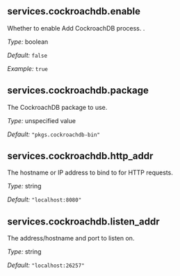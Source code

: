 

[comment]: # (Please add your documentation on top of this line)

## services\.cockroachdb\.enable

Whether to enable Add CockroachDB process\.
\.



*Type:*
boolean



*Default:*
` false `



*Example:*
` true `



## services\.cockroachdb\.package



The CockroachDB package to use\.



*Type:*
unspecified value



*Default:*
` "pkgs.cockroachdb-bin" `



## services\.cockroachdb\.http_addr



The hostname or IP address to bind to for HTTP requests\.



*Type:*
string



*Default:*
` "localhost:8080" `



## services\.cockroachdb\.listen_addr



The address/hostname and port to listen on\.



*Type:*
string



*Default:*
` "localhost:26257" `
